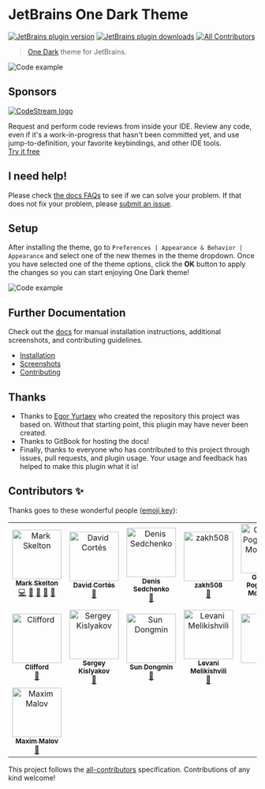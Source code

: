 # JetBrains One Dark Theme

[![JetBrains plugin version](https://img.shields.io/jetbrains/plugin/v/11938-one-dark-theme.svg)](https://plugins.jetbrains.com/plugin/11938-one-dark-theme)
[![JetBrains plugin downloads](https://img.shields.io/jetbrains/plugin/d/11938-one-dark-theme.svg)](https://plugins.jetbrains.com/plugin/11938-one-dark-theme)
[![All Contributors](https://img.shields.io/badge/all_contributors-12-orange.svg)](#contributors)

> [One Dark](https://github.com/atom/one-dark-syntax) theme for JetBrains.

![Code example](https://github.com/one-dark/jetbrains-one-dark-theme/raw/master/docs/screenshots/default.png)

## Sponsors

[![CodeStream logo](https://alt-images.codestream.com/codestream_logo_jbonedarktheme.png)](https://sponsorlink.codestream.com/?utm_source=jbmarket&utm_campaign=jbonedarktheme&utm_medium=banner 'Try CodeStream')

Request and perform code reviews from inside your IDE. Review any code, even if it's a work-in-progress that hasn't been committed yet, and use jump-to-definition, your favorite keybindings, and other IDE tools.<br>
[Try it free](https://sponsorlink.codestream.com/?utm_source=jbmarket&utm_campaign=jbonedarktheme&utm_medium=banner)

## I need help!

Please check [the docs FAQs](https://one-dark.gitbook.io/jetbrains/help/faqs) to see if we can solve your problem.
If that does not fix your problem, please [submit an issue](https://github.com/one-dark/jetbrains-one-dark-theme/issues/new).

## Setup

After installing the theme, go to `Preferences | Appearance & Behavior | Appearance` and select one of the new themes in the theme dropdown. Once you have selected one of the theme options, click the **OK** button to apply the changes so you can start enjoying One Dark theme!

![Code example](https://github.com/one-dark/jetbrains-one-dark-theme/raw/master/docs/screenshots/configuration.png)

## Further Documentation

Check out the [docs](https://one-dark.gitbook.io/jetbrains) for manual installation instructions, additional screenshots, and contributing guidelines.

- [Installation](https://one-dark.gitbook.io/jetbrains/the-basics/installation)
- [Screenshots](https://one-dark.gitbook.io/jetbrains/the-basics/screenshots)
- [Contributing](https://one-dark.gitbook.io/jetbrains/contributing/development)

## Thanks

- Thanks to [Egor Yurtaev](https://github.com/yurtaev) who created the repository this project was based on. Without that starting point, this plugin may have never been created.
- Thanks to GitBook for hosting the docs!
- Finally, thanks to everyone who has contributed to this project through issues, pull requests, and plugin usage. Your usage and feedback has helped to make this plugin what it is!

## Contributors ✨

Thanks goes to these wonderful people ([emoji key](https://allcontributors.org/docs/en/emoji-key)):

<!-- ALL-CONTRIBUTORS-LIST:START - Do not remove or modify this section -->
<!-- prettier-ignore-start -->
<!-- markdownlint-disable -->
<table>
  <tr>
    <td align="center"><a href="https://github.com/mskelton"><img src="https://avatars3.githubusercontent.com/u/25914066?v=4" width="100px;" alt="Mark Skelton"/><br /><sub><b>Mark Skelton</b></sub></a><br /><a href="https://github.com/one-dark/jetbrains-one-dark-theme/commits?author=mskelton" title="Code">💻</a> <a href="#question-mskelton" title="Answering Questions">💬</a> <a href="https://github.com/one-dark/jetbrains-one-dark-theme/commits?author=mskelton" title="Documentation">📖</a> <a href="#ideas-mskelton" title="Ideas, Planning, & Feedback">🤔</a> <a href="#maintenance-mskelton" title="Maintenance">🚧</a></td>
    <td align="center"><a href="https://www.dacoto.com"><img src="https://avatars2.githubusercontent.com/u/16915053?v=4" width="100px;" alt="David Cortés"/><br /><sub><b>David Cortés</b></sub></a><br /><a href="https://github.com/one-dark/jetbrains-one-dark-theme/issues?q=author%3Adacoto" title="Bug reports">🐛</a></td>
    <td align="center"><a href="http://x1unix.com"><img src="https://avatars0.githubusercontent.com/u/9203548?v=4" width="100px;" alt="Denis Sedchenko"/><br /><sub><b>Denis Sedchenko</b></sub></a><br /><a href="https://github.com/one-dark/jetbrains-one-dark-theme/issues?q=author%3Ax1unix" title="Bug reports">🐛</a></td>
    <td align="center"><a href="https://github.com/zakh508"><img src="https://avatars1.githubusercontent.com/u/3613383?v=4" width="100px;" alt="zakh508"/><br /><sub><b>zakh508</b></sub></a><br /><a href="https://github.com/one-dark/jetbrains-one-dark-theme/issues?q=author%3Azakh508" title="Bug reports">🐛</a></td>
    <td align="center"><a href="https://github.com/GauthierPLM"><img src="https://avatars0.githubusercontent.com/u/2579741?v=4" width="100px;" alt="Gauthier Pogam--Le Montagner"/><br /><sub><b>Gauthier Pogam--Le Montagner</b></sub></a><br /><a href="#ideas-GauthierPLM" title="Ideas, Planning, & Feedback">🤔</a></td>
    <td align="center"><a href="https://github.com/eickit"><img src="https://avatars3.githubusercontent.com/u/4112464?v=4" width="100px;" alt="eickit"/><br /><sub><b>eickit</b></sub></a><br /><a href="#design-eickit" title="Design">🎨</a></td>
    <td align="center"><a href="https://github.com/cnfn"><img src="https://avatars3.githubusercontent.com/u/1445517?v=4" width="100px;" alt="Cnfn"/><br /><sub><b>Cnfn</b></sub></a><br /><a href="#design-cnfn" title="Design">🎨</a></td>
  </tr>
  <tr>
    <td align="center"><a href="https://github.com/cliffordp"><img src="https://avatars0.githubusercontent.com/u/1812179?v=4" width="100px;" alt="Clifford"/><br /><sub><b>Clifford</b></sub></a><br /><a href="https://github.com/one-dark/jetbrains-one-dark-theme/issues?q=author%3Acliffordp" title="Bug reports">🐛</a></td>
    <td align="center"><a href="https://defman.me"><img src="https://avatars2.githubusercontent.com/u/7100645?v=4" width="100px;" alt="Sergey Kislyakov"/><br /><sub><b>Sergey Kislyakov</b></sub></a><br /><a href="https://github.com/one-dark/jetbrains-one-dark-theme/issues?q=author%3Adefman21" title="Bug reports">🐛</a></td>
    <td align="center"><a href="https://github.com/sundongmin"><img src="https://avatars2.githubusercontent.com/u/17910228?v=4" width="100px;" alt="Sun Dongmin"/><br /><sub><b>Sun Dongmin</b></sub></a><br /><a href="#design-sundongmin" title="Design">🎨</a></td>
    <td align="center"><a href="https://github.com/levani"><img src="https://avatars0.githubusercontent.com/u/184472?v=4" width="100px;" alt="Levani Melikishvili"/><br /><sub><b>Levani Melikishvili</b></sub></a><br /><a href="#design-levani" title="Design">🎨</a></td>
    <td align="center"><a href="https://blog.csdn.net/qq_21019419"><img src="https://avatars2.githubusercontent.com/u/12908403?v=4" width="100px;" alt="lynn"/><br /><sub><b>lynn</b></sub></a><br /><a href="#design-tulongxCodes" title="Design">🎨</a></td>
    <td align="center"><a href="https://unthrottled.io"><img src="https://avatars1.githubusercontent.com/u/15972415?v=4" width="100px;" alt="Alex Simons"/><br /><sub><b>Alex Simons</b></sub></a><br /><a href="https://github.com/one-dark/jetbrains-one-dark-theme/commits?author=Unthrottled" title="Code">💻</a> <a href="#question-Unthrottled" title="Answering Questions">💬</a></td>
    <td align="center"><a href="https://github.com/XanderCheung"><img src="https://avatars1.githubusercontent.com/u/28296509?v=4" width="100px;" alt="XanderCheung"/><br /><sub><b>XanderCheung</b></sub></a><br /><a href="https://github.com/one-dark/jetbrains-one-dark-theme/issues?q=author%3AXanderCheung" title="Bug reports">🐛</a></td>
  </tr>
  <tr>
    <td align="center"><a href="https://github.com/maxmalov"><img src="https://avatars2.githubusercontent.com/u/284129?v=4" width="100px;" alt="Maxim Malov"/><br /><sub><b>Maxim Malov</b></sub></a><br /><a href="#design-maxmalov" title="Design">🎨</a></td>
  </tr>
</table>

<!-- markdownlint-enable -->
<!-- prettier-ignore-end -->

<!-- ALL-CONTRIBUTORS-LIST:END -->

This project follows the [all-contributors](https://github.com/all-contributors/all-contributors) specification. Contributions of any kind welcome!
